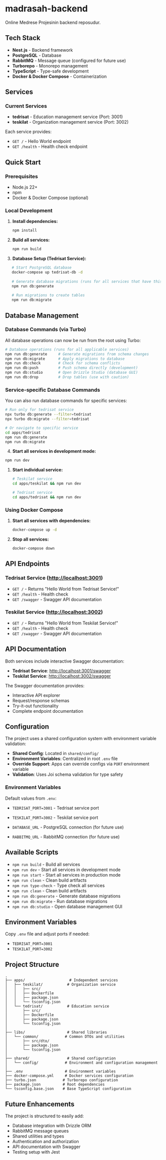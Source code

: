 # madrasah-backend

Online Medrese Projesinin backend reposudur.

## Tech Stack

- **Nest.js** - Backend framework
- **PostgreSQL** - Database
- **RabbitMQ** - Message queue (configured for future use)
- **Turborepo** - Monorepo management
- **TypeScript** - Type-safe development
- **Docker & Docker Compose** - Containerization

## Services

### Current Services
- **tedrisat** - Education management service (Port: 3001)
- **teskilat** - Organization management service (Port: 3002)

Each service provides:

- `GET /` - Hello World endpoint
- `GET /health` - Health check endpoint

## Quick Start

### Prerequisites

- Node.js 22+
- npm
- Docker & Docker Compose (optional)

### Local Development

1. **Install dependencies:**

   ```bash
   npm install
   ```

2. **Build all services:**

   ```bash
   npm run build
   ```

3. **Database Setup (Tedrisat Service):**

```bash
   # Start PostgreSQL database
   docker-compose up tedrisat-db -d
   
   # Generate database migrations (runs for all services that have this script)
   npm run db:generate
   
   # Run migrations to create tables
   npm run db:migrate
   ```

## Database Management

### Database Commands (via Turbo)

All database operations can now be run from the root using Turbo:

```bash
# Database operations (runs for all applicable services)
npm run db:generate     # Generate migrations from schema changes
npm run db:migrate      # Apply migrations to database  
npm run db:check        # Check for schema conflicts
npm run db:push         # Push schema directly (development)
npm run db:studio       # Open Drizzle Studio (database GUI)
npm run db:drop         # Drop tables (use with caution)
```

### Service-specific Database Commands

You can also run database commands for specific services:

```bash
# Run only for tedrisat service
npx turbo db:generate --filter=tedrisat
npx turbo db:migrate --filter=tedrisat

# Or navigate to specific service
cd apps/tedrisat
npm run db:generate
npm run db:migrate
```

4. **Start all services in development mode:**

```bash
npm run dev
```

1. **Start individual service:**

   ```bash
   # Teskilat service
   cd apps/teskilat && npm run dev
   
   # Tedrisat service  
   cd apps/tedrisat && npm run dev
   ```

### Using Docker Compose

1. **Start all services with dependencies:**

   ```bash
   docker-compose up -d
   ```

2. **Stop all services:**

   ```bash
   docker-compose down
   ```

## API Endpoints


### Tedrisat Service (<http://localhost:3001>)
- `GET /` - Returns "Hello World from Tedrisat Service!"
- `GET /health` - Health check
- `GET /swagger` - Swagger API documentation

### Teskilat Service (<http://localhost:3002>)
- `GET /` - Returns "Hello World from Teskilat Service!"
- `GET /health` - Health check
- `GET /swagger` - Swagger API documentation


## API Documentation

Both services include interactive Swagger documentation:

- **Tedrisat Service**: [http://localhost:3001/swagger](http://localhost:3001/swagger)
- **Teskilat Service**: [http://localhost:3002/swagger](http://localhost:3002/swagger)

The Swagger documentation provides:

- Interactive API explorer
- Request/response schemas
- Try-it-out functionality
- Complete endpoint documentation

## Configuration

The project uses a shared configuration system with environment variable validation:

- **Shared Config**: Located in `shared/config/`
- **Environment Variables**: Centralized in root `.env` file
- **Override Support**: Apps can override configs via `PORT` environment variable
- **Validation**: Uses Joi schema validation for type safety

### Environment Variables

Default values from `.env`:

- `TEDRISAT_PORT=3001` - Tedrisat service port  
- `TESKILAT_PORT=3002` - Teskilat service port

- `DATABASE_URL` - PostgreSQL connection (for future use)
- `RABBITMQ_URL` - RabbitMQ connection (for future use)

## Available Scripts

- `npm run build` - Build all services
- `npm run dev` - Start all services in development mode
- `npm run start` - Start all services in production mode
- `npm run clean` - Clean build artifacts
- `npm run type-check` - Type check all services
- `npm run clean` - Clean build artifacts
- `npm run db:generate` - Generate database migrations
- `npm run db:migrate` - Run database migrations
- `npm run db:studio` - Open database management GUI

## Environment Variables

Copy `.env` file and adjust ports if needed:

- `TEDRISAT_PORT=3001`
- `TESKILAT_PORT=3002`

## Project Structure

```
.
├── apps/                    # Independent services
│   ├── teskilat/           # Organization service
│   │   ├── src/
│   │   ├── Dockerfile
│   │   ├── package.json
│   │   └── tsconfig.json
│   └── tedrisat/           # Education service
│       ├── src/
│       ├── Dockerfile
│       ├── package.json
│       └── tsconfig.json
│
├── libs/                   # Shared libraries
│   └── common/            # Common DTOs and utilities
│       ├── src/dto/
│       ├── package.json
│       └── tsconfig.json
│
├── shared/                 # Shared configuration
│   └── config/            # Environment and configuration management
│
├── .env                   # Environment variables
├── docker-compose.yml     # Docker services configuration
├── turbo.json            # Turborepo configuration
├── package.json          # Root dependencies
└── tsconfig.base.json    # Base TypeScript configuration
```

## Future Enhancements

The project is structured to easily add:

- Database integration with Drizzle ORM
- RabbitMQ message queues
- Shared utilities and types
- Authentication and authorization
- API documentation with Swagger
- Testing setup with Jest

